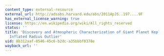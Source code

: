 ```yaml
---
content_type: external-resource
external_url: http://adsabs.harvard.edu/abs/2011ApJS..197....9F
has_external_license_warning: true
license: https://en.wikipedia.org/wiki/All_rights_reserved
status: ''
title: 'Discovery and Atmospheric Characterization of Giant Planet Kepler-12b: An
  Inflated Radius Outlier'
uid: 8b312aaf-0546-45c6-b2dc-a35bbbf0378e
wayback_url: ''
---
```

